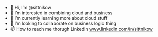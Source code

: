 - 👋 Hi, I’m @sittnikow
- 👀 I’m interested in combining cloud and business
- 🌱 I’m currently learning more about cloud stuff
- 💞️ I’m looking to collaborate on business logic thing
- 📫 How to reach me thorugh LinkedIn www.linkedin.com/in/sittnikow

<!---
sittnikow/sittnikow is a ✨ special ✨ repository because its `README.md` (this file) appears on your GitHub profile.
You can click the Preview link to take a look at your changes.
--->
